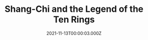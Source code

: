 ---
title: "Shang-Chi and the Legend of the Ten Rings"
year: 2021
date: 2021-11-13T00:00:03.000Z
permalink: /almanac/movies/2021-11-13-shangchi-and-the-legend-of-the-ten-rings/index.html
link: https://letterboxd.com/rknightuk/film/shang-chi-and-the-legend-of-the-ten-rings/
rating: 3
---